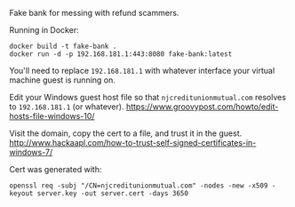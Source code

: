Fake bank for messing with refund scammers.

Running in Docker:

```
docker build -t fake-bank .
docker run -d -p 192.168.181.1:443:8080 fake-bank:latest
```

You'll need to replace `192.168.181.1` with whatever interface your virtual machine guest is running on.

Edit your Windows guest host file so that `njcreditunionmutual.com` resolves to `192.168.181.1` (or whatever).
https://www.groovypost.com/howto/edit-hosts-file-windows-10/

Visit the domain, copy the cert to a file, and trust it in the guest.
http://www.hackaapl.com/how-to-trust-self-signed-certificates-in-windows-7/

Cert was generated with:

```
openssl req -subj "/CN=njcreditunionmutual.com" -nodes -new -x509 -keyout server.key -out server.cert -days 3650
```

